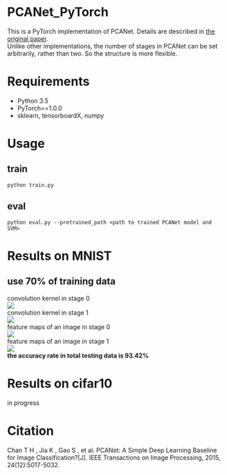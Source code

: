# PCANet_PyTorch
This is a PyTorch implementation of PCANet. Details are described in [the original paper](https://arxiv.org/abs/1404.3606).  
Unlike other implementations, the number of stages in PCANet can be set arbitrarily, rather than two. So the structure is more flexible. 

# Requirements
* Python 3.5
* PyTorch==1.0.0
* sklearn, tensorboardX, numpy

# Usage
train
----------
`python train.py`

eval
----------
`python eval.py --pretrained_path <path to trained PCANet model and SVM>`
  
# Results on MNIST
use 70% of training data
----------
convolution kernel in stage 0  
![](https://github.com/JihaoLee/PCANet_PyTorch/blob/master/results/kernel0_trainset0.7.png)  
convolution kernel in stage 1  
![](https://github.com/JihaoLee/PCANet_PyTorch/blob/master/results/kernel1_trainset0.7.png)  
feature maps of an image in stage 0  
![](https://github.com/JihaoLee/PCANet_PyTorch/blob/master/results/feature0_trainset0.7.png)  
feature maps of an image in stage 1  
![](https://github.com/JihaoLee/PCANet_PyTorch/blob/master/results/feature1_trainset0.7.png)  
**the accuracy rate in total testing data is 93.42%**
  
# Results on cifar10
in progress

# Citation
Chan T H , Jia K , Gao S , et al. PCANet: A Simple Deep Learning Baseline for Image Classification?[J]. IEEE Transactions on Image Processing, 2015, 24(12):5017-5032.
